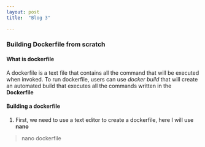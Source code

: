 ```yaml
---
layout: post
title:  "Blog 3"

---
```


### Building Dockerfile from scratch

#### What is dockerfile

A dockerfile is a text file that contains all the command that will be executed when invoked. To run dockerfile, users can use *docker build* that will create an automated build that executes all the commands written in the **Dockerfile**

#### Building a dockerfile

1. First, we need to use a text editor to create a dockerfile, here I will use **nano**

> nano dockerfile
